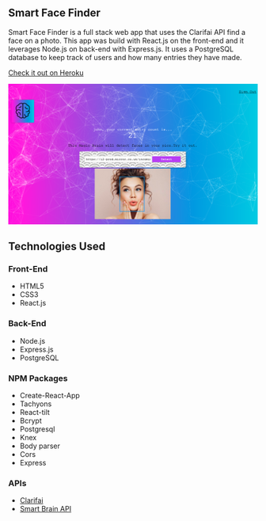 ## Smart Face Finder
Smart Face Finder is a full stack web app that uses the Clarifai API find a face on a photo. This app was build with React.js on the front-end and it leverages Node.js on back-end with Express.js. It uses a PostgreSQL database to keep track of users and how many entries they have made.

<a href="https://smart-face-finder.herokuapp.com/">Check it out on Heroku</a>

![picture of the app](https://github.com/kpolgar/smart-face-finder/blob/master/smart-face-finder.png)

## Technologies Used
### Front-End
* HTML5
* CSS3
* React.js

### Back-End
* Node.js
* Express.js
* PostgreSQL

### NPM Packages
* Create-React-App
* Tachyons
* React-tilt
* Bcrypt
* Postgresql
* Knex
* Body parser
* Cors
* Express

### APIs
* <a href="https://clarifai.com/models/face-detection-image-recognition-model-a403429f2ddf4b49b307e318f00e528b-detection">Clarifai</a>
* <a href="https://github.com/kpolgar/smart-brain-api">Smart Brain API</a>
